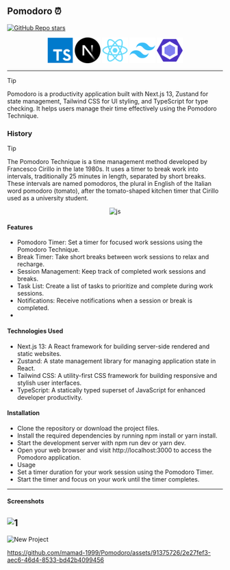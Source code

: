 ## Pomodoro ⏰
[![GitHub Repo stars](https://img.shields.io/github/stars/mamad-1999/Pomodoro?style=social)](https://github.com/mamad-1999/Pomodoro)

<div align="center">
  <img width="60px" hight="60px" src="https://github.com/devicons/devicon/blob/master/icons/typescript/typescript-original.svg" alt="icon" />
  <img width="60px" hight="60px" src="https://github.com/devicons/devicon/blob/master/icons/nextjs/nextjs-original.svg"           alt="icon" />
  <img width="60px" hight="60px" src="https://github.com/devicons/devicon/blob/master/icons/react/react-original.svg" alt="icon" />
  <img width="60px" hight="60px" src="https://github.com/devicons/devicon/blob/master/icons/tailwindcss/tailwindcss-original.svg" alt="icon" />
   <img width="60px" hight="60px" src="https://github.com/devicons/devicon/blob/master/icons/eslint/eslint-original.svg" alt="icon" />
</div>

----

> [!TIP]
> Pomodoro is a productivity application built with Next.js 13, Zustand for state management, Tailwind CSS for UI styling, and TypeScript for type checking. It helps users manage their time effectively using the Pomodoro Technique.

### History

> [!TIP]
> The Pomodoro Technique is a time management method developed by Francesco Cirillo in the late 1980s. It uses a timer to break work into intervals, traditionally 25 minutes in length, separated by short breaks. These intervals are named pomodoros, the plural in English of the Italian word pomodoro (tomato), after the tomato-shaped kitchen timer that Cirillo used as a university student.

<p align="center">
  <img width="300px" hight="300px" src="https://github.com/mamad-1999/Pomodoro/assets/91375726/65448835-9921-41a4-ab96-899497b7694a" alt="js" />
</p>

#### Features

- Pomodoro Timer: Set a timer for focused work sessions using the Pomodoro Technique.
- Break Timer: Take short breaks between work sessions to relax and recharge.
- Session Management: Keep track of completed work sessions and breaks.
- Task List: Create a list of tasks to prioritize and complete during work sessions.
- Notifications: Receive notifications when a session or break is completed.
-

#### Technologies Used

- Next.js 13: A React framework for building server-side rendered and static websites.
- Zustand: A state management library for managing application state in React.
- Tailwind CSS: A utility-first CSS framework for building responsive and stylish user interfaces.
- TypeScript: A statically typed superset of JavaScript for enhanced developer productivity.

#### Installation

- Clone the repository or download the project files.
- Install the required dependencies by running npm install or yarn install.
- Start the development server with npm run dev or yarn dev.
- Open your web browser and visit http://localhost:3000 to access the Pomodoro application.
- Usage
- Set a timer duration for your work session using the Pomodoro Timer.
- Start the timer and focus on your work until the timer completes.

-----
#### Screenshots
![1](https://github.com/mamad-1999/Pomodoro/assets/91375726/c1589571-62a0-4196-87ce-c045445ec911)
-----

![New Project](https://github.com/mamad-1999/Pomodoro/assets/91375726/7f071ad1-ba43-4f34-8435-5e1b643780dc)


https://github.com/mamad-1999/Pomodoro/assets/91375726/2e27fef3-aec6-46d4-8533-bd42b4099456



